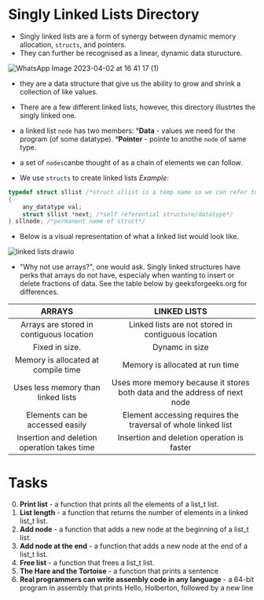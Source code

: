 # Singly Linked Lists Directory

- Singly linked lists are a form of synergy between dynamic memory allocation, `structs`, and pointers.
- They can further be recognised as a linear, dynamic data sturucture.

![WhatsApp Image 2023-04-02 at 16 41 17 (1)](https://user-images.githubusercontent.com/123845948/229366830-1d567699-9f5b-4e8f-be69-668e04f8d5cc.jpeg)


- they are a data structure that give us the ability to grow and shrink a collection of like values.
- There are a few different linked lists, however, this directory illustrtes the singly linked one.

- a linked list `node` has two members:
    °**Data** - values we need for the program (of some datatype).
    °**Pointer** - pointe to anothe `node` of same type.

- a set of `nodes`canbe thought of as a chain of elements we can follow. 
- We use `structs` to create linked lists
_Example:_

```c
typedef struct sllist /*struct sllist is a temp name so we can refer to our struct*/
{
    any_datatype val;
    struct sllist *next; /*self referential structure/datatype*/
} sllnode; /*permanent name of struct*/
```

- Below is a visual representation of what a linked list would look like.

![linked lists drawio](https://user-images.githubusercontent.com/123845948/229366657-dff005c4-def4-4764-8a84-3856b23e2d0b.png)

- "Why not use arrays?", one would ask. Singly linked structures have perks that arrays do not have, especialy when wanting to insert or delete fractions of data. See the table below by geeksforgeeks.org for differences.

|ARRAYS        | LINKED LISTS   |
|:------------:|:--------------:|
|Arrays are stored in contiguous location| Linked lists are not stored in contiguous location|
|Fixed in size. | Dynamc in size|
|Memory is allocated at compile time | Memory is allocated at run time|
|Uses less memory than linked lists | Uses more memory because it stores both data and the address of next node|
|Elements can be accessed easily| Element accessing requires the traversal of whole linked list|
|Insertion and deletion operation takes time| Insertion and deletion operation is faster|

# Tasks

0. **Print list** - a function that prints all the elements of a list_t list.
1. **List length** - a function that returns the number of elements in a linked list_t list.
2. **Add node** - a function that adds a new node at the beginning of a list_t list.
3. **Add node at the end** - a function that adds a new node at the end of a list_t list.
4. **Free list** - a function that frees a list_t list.
5. **The Hare and the Tortoise** - a function that prints a sentence
6. **Real programmers can write assembly code in any language** - a 64-bit program in assembly that prints Hello, Holberton, followed by a new line












